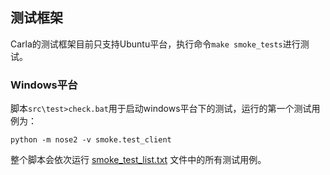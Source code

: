 ## 测试框架

Carla的测试框架目前只支持Ubuntu平台，执行命令`make smoke_tests`进行测试。


### Windows平台
脚本`src\test>check.bat`用于启动windows平台下的测试，运行的第一个测试用例为：
```shell
python -m nose2 -v smoke.test_client
```
整个脚本会依次运行 [smoke_test_list.txt](https://github.com/OpenHUTB/carla_doc/blob/master/src/test/smoke_test_list.txt) 文件中的所有测试用例。


